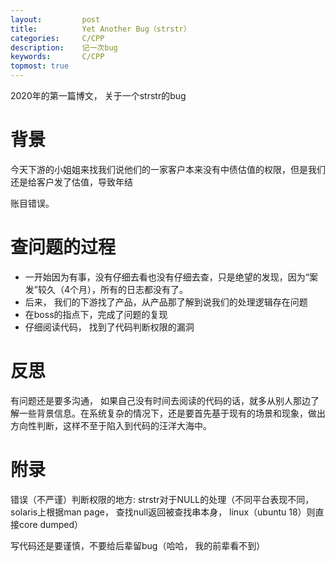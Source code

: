 ```yaml
---
layout:     	post
title:      	Yet Another Bug（strstr）
categories: 	C/CPP
description:   	记一次bug
keywords: 		C/CPP
topmost: true
---
```


2020年的第一篇博文， 关于一个strstr的bug

# 背景

今天下游的小姐姐来找我们说他们的一家客户本来没有中债估值的权限，但是我们还是给客户发了估值，导致年结

账目错误。

# 查问题的过程

- 一开始因为有事，没有仔细去看也没有仔细去查，只是绝望的发现，因为“案发”较久（4个月），所有的日志都没有了。
- 后来， 我们的下游找了产品，从产品那了解到说我们的处理逻辑存在问题
- 在boss的指点下，完成了问题的复现
- 仔细阅读代码， 找到了代码判断权限的漏洞

# 反思

有问题还是要多沟通， 如果自己没有时间去阅读的代码的话，就多从别人那边了解一些背景信息。在系统复杂的情况下，还是要首先基于现有的场景和现象，做出方向性判断，这样不至于陷入到代码的汪洋大海中。

# 附录

错误（不严谨）判断权限的地方: strstr对于NULL的处理（不同平台表现不同， solaris上根据man page， 查找null返回被查找串本身， linux（ubuntu 18）则直接core dumped）

写代码还是要谨慎，不要给后辈留bug（哈哈， 我的前辈看不到）

